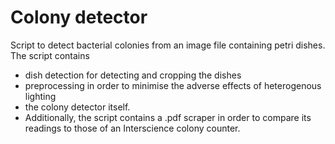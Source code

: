 # Colony detector
Script to detect bacterial colonies from an image file containing petri dishes. The script contains
- dish detection for detecting and cropping the dishes
- preprocessing in order to minimise the adverse effects of heterogenous lighting
- the colony detector itself. 
- Additionally, the script contains a .pdf scraper in order to compare its readings to those of an Interscience colony counter.


